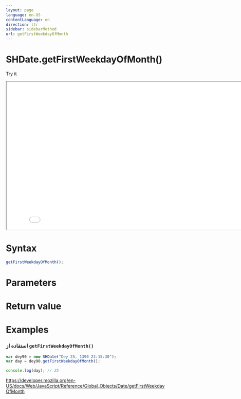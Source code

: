 ```yaml
---
layout: page
language: en-US
contentLanguage: en
direction: ltr
sidebar: sidebarMethod
url: getFirstWeekdayOfMonth
---
```


# SHDate.getFirstWeekdayOfMonth()

Try it

<iframe style="width: 830px; height: 460px;" src="/SHDateTime-js/examples/live.html?function=getFirstWeekdayOfMonth" title="MDN Web Docs Interactive Example" loading="lazy"></iframe>
<br/>

# Syntax

```js
getFirstWeekdayOfMonth();
```

# Parameters

# Return value

# Examples

### استفاده از <code dir="ltr">getFirstWeekdayOfMonth()</code>

```js
var dey90 = new SHDate("Dey 25, 1390 23:15:30");
var day = dey90.getFirstWeekdayOfMonth();

console.log(day); // 25
```

https://developer.mozilla.org/en-US/docs/Web/JavaScript/Reference/Global_Objects/Date/getFirstWeekdayOfMonth
